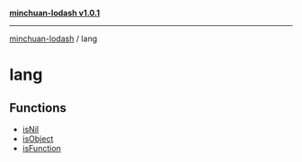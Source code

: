 [**minchuan-lodash v1.0.1**](../README.md)

***

[minchuan-lodash](../README.md) / lang

# lang

## Functions

- [isNil](functions/isNil.md)
- [isObject](functions/isObject.md)
- [isFunction](functions/isFunction.md)
